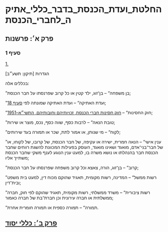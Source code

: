 # החלטת_ועדת_הכנסת_בדבר_כללי_אתיקה_לחברי_הכנסת

## פרק א׳: פרשנות

### סעיף 1

[1.](https://he.wikisource.org/wiki/%D7%9B%D7%9C%D7%9C%D7%99_%D7%90%D7%AA%D7%99%D7%A7%D7%94_%D7%9C%D7%97%D7%91%D7%A8%D7%99_%D7%94%D7%9B%D7%A0%D7%A1%D7%AA#%D7%A1%D7%A2%D7%99%D7%A3_1)

הגדרות [תיקון: תשע״ב]

בכללים אלה:

”בן משפחה“ – בן־זוג, ילד קטין או כל קרוב שפרנסתו על חבר הכנסת;

”ועדת האתיקה“ – ועדת האתיקה שמונתה לפי [סעיף 18](https://he.wikisource.org/wiki/%D7%9B%D7%9C%D7%9C%D7%99_%D7%90%D7%AA%D7%99%D7%A7%D7%94_%D7%9C%D7%97%D7%91%D7%A8%D7%99_%D7%94%D7%9B%D7%A0%D7%A1%D7%AA#%D7%A1%D7%A2%D7%99%D7%A3_18);

”חוק החסינות“ – [חוק חסינות חברי הכנסת, זכויותיהם וחובותיהם, התשי״א–1951](https://he.wikisource.org/wiki/%D7%97%D7%95%D7%A7_%D7%97%D7%A1%D7%99%D7%A0%D7%95%D7%AA_%D7%97%D7%91%D7%A8%D7%99_%D7%94%D7%9B%D7%A0%D7%A1%D7%AA,_%D7%96%D7%9B%D7%95%D7%99%D7%95%D7%AA%D7%99%D7%94%D7%9D_%D7%95%D7%97%D7%95%D7%91%D7%95%D7%AA%D7%99%D7%94%D7%9D "חוק חסינות חברי הכנסת, זכויותיהם וחובותיהם");

”טובת הנאה“ – לרבות כסף, שווה כסף, נכס, מוצר או שירות;

”לקוח“ – מי שנותן, או אמור לתת, שכר או תמורה בעד שירותים;

”ענין אישי“ – הנאה חמרית, ישירה או עקיפה, של חבר הכנסת, של קרובו, של לקוחו, או של חבר־בני־אדם, מואגד ושאינו מואגד, העוסק בפעילות המכוונת להשגת רווחים שחבר הכנסת חבר בהנהלתו או נושא משרה בו, למעט ענין הנוגע לענף משקי שחבר הכנסת משתייך אליו;

”קרוב“ – בן־זוג, הורה, צאצא וכל קרוב משפחה שפרנסתו על חבר הכנסת;

”רשות ממשל“ – המדינה, רשות מקומית, תאגיד שהוקם מכוח דין, למעט בית משפט ובית־דין;

”רשות ציבורית“ – משרד ממשלתי, רשות מקומית, תאגיד שהוקם לפי חוק, חברה ממשלתית או חברה עירונית וכן חברת־בת של חברה כאמור;

”תמורה“ – תמורה כספית או תמורה חומרית אחרת.

## [פרק ב׳: כללי יסוד](https://he.wikisource.org/wiki/%D7%9B%D7%9C%D7%9C%D7%99_%D7%90%D7%AA%D7%99%D7%A7%D7%94_%D7%9C%D7%97%D7%91%D7%A8%D7%99_%D7%94%D7%9B%D7%A0%D7%A1%D7%AA#%D7%A4%D7%A8%D7%A7_%D7%91)